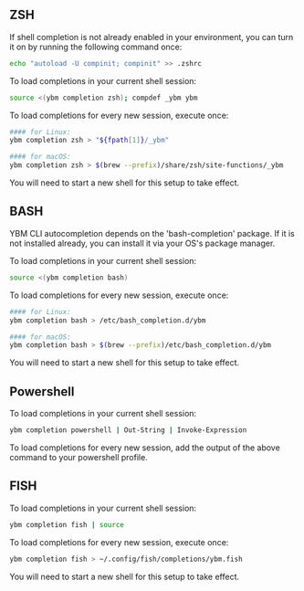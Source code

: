 


## ZSH

If shell completion is not already enabled in your environment, you can turn it on by running the following command once:

```sh
echo "autoload -U compinit; compinit" >> .zshrc
```

To load completions in your current shell session:

```sh
source <(ybm completion zsh); compdef _ybm ybm
```

To load completions for every new session, execute once:

```sh
#### for Linux:
ybm completion zsh > "${fpath[1]}/_ybm"

#### for macOS:
ybm completion zsh > $(brew --prefix)/share/zsh/site-functions/_ybm
```

You will need to start a new shell for this setup to take effect.


## BASH

YBM CLI autocompletion depends on the 'bash-completion' package.
If it is not installed already, you can install it via your OS's package manager.

To load completions in your current shell session:

```sh
source <(ybm completion bash)
```

To load completions for every new session, execute once:

```sh
#### for Linux:
ybm completion bash > /etc/bash_completion.d/ybm

#### for macOS:
ybm completion bash > $(brew --prefix)/etc/bash_completion.d/ybm
```

You will need to start a new shell for this setup to take effect.

## Powershell

To load completions in your current shell session:

```sh
ybm completion powershell | Out-String | Invoke-Expression
```

To load completions for every new session, add the output of the above command
to your powershell profile.

## FISH

To load completions in your current shell session:

```sh
ybm completion fish | source
```

To load completions for every new session, execute once:

```sh
ybm completion fish > ~/.config/fish/completions/ybm.fish
```

You will need to start a new shell for this setup to take effect.